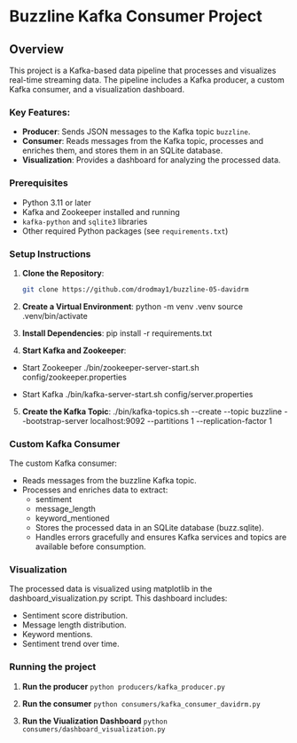 # Buzzline Kafka Consumer Project

## Overview

This project is a Kafka-based data pipeline that processes and visualizes real-time streaming data. The pipeline includes a Kafka producer, a custom Kafka consumer, and a visualization dashboard.

### Key Features:
- **Producer**: Sends JSON messages to the Kafka topic `buzzline`.
- **Consumer**: Reads messages from the Kafka topic, processes and enriches them, and stores them in an SQLite database.
- **Visualization**: Provides a dashboard for analyzing the processed data.

### Prerequisites
- Python 3.11 or later
- Kafka and Zookeeper installed and running
- `kafka-python` and `sqlite3` libraries
- Other required Python packages (see `requirements.txt`)

### Setup Instructions

1. **Clone the Repository**:
   ```bash
   git clone https://github.com/drodmay1/buzzline-05-davidrm

2. **Create a Virtual Environment**:
   python -m venv .venv
   source .venv/bin/activate

3. **Install Dependencies**:
  pip install -r requirements.txt

4. **Start Kafka and Zookeeper**:
- Start Zookeeper
./bin/zookeeper-server-start.sh config/zookeeper.properties

- Start Kafka
./bin/kafka-server-start.sh config/server.properties

5. **Create the Kafka Topic**:
./bin/kafka-topics.sh --create --topic buzzline --bootstrap-server localhost:9092 --partitions 1 --replication-factor 1

### Custom Kafka Consumer
The custom Kafka consumer:

* Reads messages from the buzzline Kafka topic.
* Processes and enriches data to extract:
  - sentiment
  - message_length
  - keyword_mentioned
  - Stores the processed data in an SQLite database (buzz.sqlite).
  - Handles errors gracefully and ensures Kafka services and topics are available before consumption.

### Visualization
The processed data is visualized using matplotlib in the dashboard_visualization.py script. This dashboard includes:
  - Sentiment score distribution.
  - Message length distribution.
  - Keyword mentions.
  - Sentiment trend over time.

### Running the project
1. **Run the producer**
``
python producers/kafka_producer.py
``

2. **Run the consumer**
``
python consumers/kafka_consumer_davidrm.py
``

3. **Run the Viualization Dashboard**
   ``
   python consumers/dashboard_visualization.py
``
